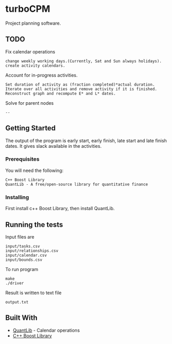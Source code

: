 # turboCPM

Project planning software.

## TODO
Fix calendar operations
```
change weekly working days.(Currently, Sat and Sun always holidays).
create activity calendars.
```
Account for in-progress activities.
```
Set duration of activity as (fraction completed)*actual duration.
Iterate over all activities and remove activity if it is finished. 
Reconstruct graph and recompute E* and L* dates.
```

Solve for parent nodes
```
--
```
## Getting Started
The output of the program is early start, early finish, late start and late finish dates.
It gives slack available in the activities.

### Prerequisites
You will need the following:
```
C++ Boost Library 
QuantLib - A free/open-source library for quantitative finance
```

### Installing

First install c++ Boost Library, then install QuantLib.

## Running the tests
Input files are
```
input/tasks.csv
input/relationships.csv
input/calendar.csv
input/bounds.csv
```
To run program
```
make
./driver
```
Result is written to text file
```
output.txt
```

## Built With

* [QuantLib](https://github.com/lballabio/quantlib) - Calendar operations
* [C++ Boost Library](https://www.boost.org/)
